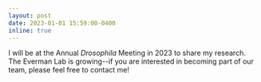 ```yaml
---
layout: post
date: 2023-01-01 15:59:00-0400
inline: true
---
```


I will be at the Annual _Drosophila_ Meeting in 2023 to share my research. The Everman Lab is growing--if you are interested in becoming part of our team, please feel free to contact me!

